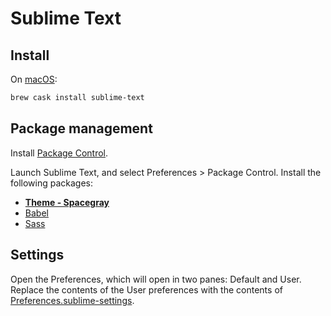 # Sublime Text

## Install

On [macOS](../macos/README.md):

```sh
brew cask install sublime-text
```

## Package management

Install [Package Control](https://packagecontrol.io/installation).

Launch Sublime Text, and select Preferences > Package Control. Install the
following packages:

  - [**Theme - Spacegray**](http://kkga.github.io/spacegray)
  - [Babel](https://github.com/babel/babel-sublime)
  - [Sass](https://github.com/nathos/sass-textmate-bundle)

## Settings

Open the Preferences, which will open in two panes: Default and User. Replace
the contents of the User preferences with the contents of
[Preferences.sublime-settings](Preferences.sublime-settings).
